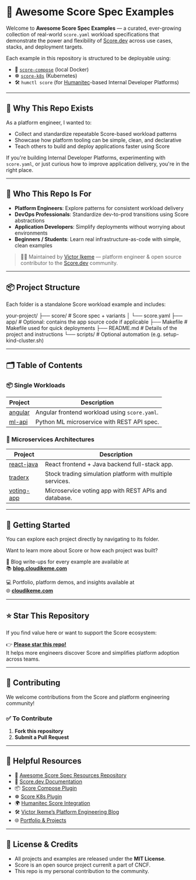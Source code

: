 # 🌟 Awesome Score Spec Examples

Welcome to **Awesome Score Spec Examples** — a curated, ever-growing collection of real-world `score.yaml` workload specifications that demonstrate the power and flexibility of [Score.dev](https://score.dev) across use cases, stacks, and deployment targets.

Each example in this repository is structured to be deployable using:

- 🐳 [`score-compose`](https://github.com/score-spec/score-compose) (local Docker)
- ☸️ [`score-k8s`](https://github.com/score-spec/score-k8s) (Kubernetes)
- 🛠️ `humctl score` (for [Humanitec](https://humanitec.com)-based Internal Developer Platforms)

---

## 🎯 Why This Repo Exists

As a platform engineer, I wanted to:

- Collect and standardize repeatable Score-based workload patterns
- Showcase how platform tooling can be simple, clean, and declarative
- Teach others to build and deploy applications faster using Score

If you're building Internal Developer Platforms, experimenting with `score.yaml`, or just curious how to improve application delivery, you're in the right place.

---

## 🤝 Who This Repo Is For

- **Platform Engineers**: Explore patterns for consistent workload delivery
- **DevOps Professionals**: Standardize dev-to-prod transitions using Score abstractions
- **Application Developers**: Simplify deployments without worrying about environments
- **Beginners / Students**: Learn real infrastructure-as-code with simple, clean examples

> 🧑‍💻 Maintained by [Victor Ikeme](https://cloudikeme.com) — platform engineer & open source contributor to the [Score.dev](https://score.dev) community.

---

## 📦 Project Structure

Each folder is a standalone Score workload example and includes:

your-project/
├── score/                # Score spec + variants
│   └── score.yaml
├── app/                 # Optional: contains the app source code if applicable
├── Makefile             # Makefile used for quick deployments
├── README.md             # Details of the project and instructions
└── scripts/              # Optional automation (e.g. setup-kind-cluster.sh)

---

## 🗂 Table of Contents

### 📦 Single Workloads

| Project | Description |
|--------|-------------|
| [angular](./angular/) | Angular frontend workload using `score.yaml`. |
| [ml-api](./ml-api/) | Python ML microservice with REST API spec. |

### 🧩 Microservices Architectures

| Project | Description |
|--------|-------------|
| [react-java](./react-java/) | React frontend + Java backend full-stack app. |
| [traderx](./traderx/) | Stock trading simulation platform with multiple services. |
| [voting-app](./voting-app/) | Microservice voting app with REST APIs and database. |

---

## 🚀 Getting Started

You can explore each project directly by navigating to its folder.

Want to learn more about Score or how each project was built?

📝 Blog write-ups for every example are available at  
📚 **[blog.cloudikeme.com](https://blog.cloudikeme.com)**

💻 Portfolio, platform demos, and insights available at  
🌐 **[cloudikeme.com](https://cloudikeme.com)**

---

## ⭐️ Star This Repository

If you find value here or want to support the Score ecosystem:

👉 **[Please star this repo!](https://github.com/victor-ikeme/awesome-score-spec-examples/stargazers)**  
It helps more engineers discover Score and simplifies platform adoption across teams.

---

## 🤲 Contributing

We welcome contributions from the Score and platform engineering community!

### ✅ To Contribute

1. **Fork this repository**
2. **Submit a Pull Request**

---

## 🔗 Helpful Resources

- 🧾 [Awesome Score Spec Resources Repository](https://github.com/victor-ikeme/awesome-score-spec/)
- 🧾 [Score.dev Documentation](https://score.dev/docs)
- 📦 [Score Compose Plugin](https://github.com/score-spec/score-compose)
- ☸️ [Score K8s Plugin](https://github.com/score-spec/score-k8s)
- 🌍 [Humanitec Score Integration](https://docs.humanitec.com/integrations/score)
- 🛠️ [Victor Ikeme’s Platform Engineering Blog](https://blog.cloudikeme.com)
- 🌐 [Portfolio & Projects](https://cloudikeme.com)

---

## 💬 License & Credits

- All projects and examples are released under the **MIT License**.
- Score is an open source project currenlt a part of CNCF.
- This repo is my personal contribution to the community.
